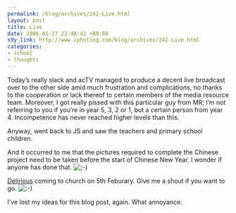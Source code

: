 ```yaml
--- 
permalink: /blog/archives/242-Live.html
layout: post
title: Live
date: 2006-01-27 22:48:41 +08:00
s9y_link: http://www.iphoting.com/blog/archives/242-Live.html
categories: 
- school
- thoughts
---
```

<p class="whiteline"><p>Today&#8217;s really slack and acTV managed to produce a decent live broadcast over to the other side amid much frustration and complications, no thanks to the cooperation or lack thereof to certain members of the media resource team. Moreover, I got really pissed with this particular guy from MR; I&#8217;m not referring to you if you&#8217;re in year 5, 3, 2 or 1, but a certain person from year 4. Incompetence has never reached higher levels than this.</p>
</p><p class="whiteline"><p>Anyway, went back to JS and saw the teachers and primary school children.</p>
</p><p class="whiteline"><p>And it occurred to me that the pictures required to complete the Chinese project need to be taken before the start of Chinese New Year. I wonder if anyone has done that. <img src="http://static-s3.iphoting.com/blog/templates/default/img/emoticons/wink.png" alt=";-)" style="display: inline; vertical-align: bottom;" class="emoticon" /></p>
</p><p class="whiteline"><p><a onclick="_gaq.push(['_trackPageview', '/extlink/www.delirious.co.uk/']);"  href="http://www.delirious.co.uk/">Delirious</a> coming to church on 5th Feburary. Give me a shout if you want to go. <img src="http://static-s3.iphoting.com/blog/templates/default/img/emoticons/smile.png" alt=":-)" style="display: inline; vertical-align: bottom;" class="emoticon" /></p>
</p><p class="break"><p>I&#8217;ve lost my ideas for this blog post, again. What annoyance.</p></p>
